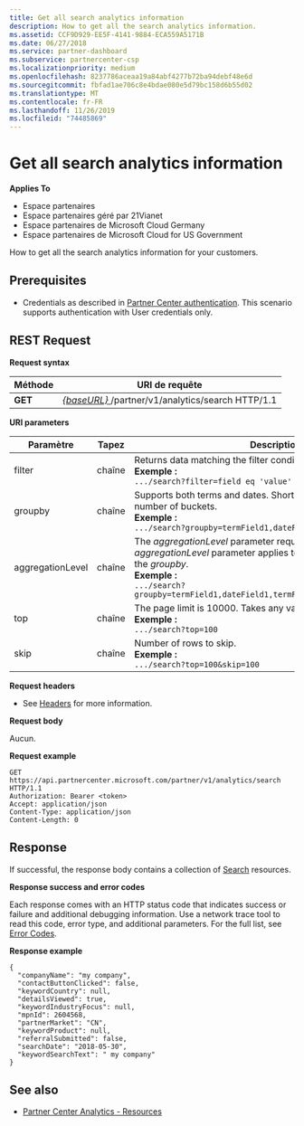 ```yaml
---
title: Get all search analytics information
description: How to get all the search analytics information.
ms.assetid: CCF9D929-EE5F-4141-9884-ECA559A5171B
ms.date: 06/27/2018
ms.service: partner-dashboard
ms.subservice: partnercenter-csp
ms.localizationpriority: medium
ms.openlocfilehash: 8237786aceaa19a84abf4277b72ba94debf48e6d
ms.sourcegitcommit: fbfad1ae706c8e4bdae080e5d79bc158d6b55d02
ms.translationtype: MT
ms.contentlocale: fr-FR
ms.lasthandoff: 11/26/2019
ms.locfileid: "74485869"
---
```

# <a name="get-all-search-analytics-information"></a>Get all search analytics information

**Applies To**

- Espace partenaires
- Espace partenaires géré par 21Vianet
- Espace partenaires de Microsoft Cloud Germany
- Espace partenaires de Microsoft Cloud for US Government


How to get all the search analytics information for your customers. 

## <a name="span-idprerequisitesspan-idprerequisitesspan-idprerequisitesprerequisites"></a><span id="Prerequisites"/><span id="prerequisites"/><span id="PREREQUISITES"/>Prerequisites


- Credentials as described in [Partner Center authentication](partner-center-authentication.md). This scenario supports authentication with User credentials only. 

## <a name="span-idrequestspan-idrequestspan-idrequestrest-request"></a><span id="Request"/><span id="request"/><span id="REQUEST"/>REST Request


**Request syntax**

| Méthode  | URI de requête |
|---------|-------------|
| **GET** | [ *\{baseURL\}* ](partner-center-rest-urls.md)/partner/v1/analytics/search HTTP/1.1 |

 

**URI parameters**


|    Paramètre     |  Tapez  |                                                                                                                   Description                                                                                                                    |
|------------------|--------|--------------------------------------------------------------------------------------------------------------------------------------------------------------------------------------------------------------------------------------------------|
|      filter      | chaîne |                                                                     Returns data matching the filter condition. </br> **Exemple :**</br> `.../search?filter=field eq 'value'`                                                                     |
|     groupby      | chaîne |                                         Supports both terms and dates. Short circuit logic to limit the number of buckets. </br> **Exemple :**</br> `.../search?groupby=termField1,dateField1,termField2`                                         |
| aggregationLevel | chaîne | The *aggregationLevel* parameter requires a *groupby*. The *aggregationLevel* parameter applies to all date fields present in the *groupby*. </br> **Exemple :**</br>  `.../search?groupby=termField1,dateField1,termField2&aggregationLevel=day` |
|       top        | chaîne |                                                                     The page limit is 10000. Takes any value less than 10000.  </br> **Exemple :**</br>  `.../search?top=100`                                                                     |
|       skip       | chaîne |                                                                                  Number of rows to skip. </br> **Exemple :**</br> `.../search?top=100&skip=100`                                                                                   |
  
**Request headers**

- See [Headers](headers.md) for more information.

**Request body**

Aucun.

**Request example**

```http
GET https://api.partnercenter.microsoft.com/partner/v1/analytics/search HTTP/1.1
Authorization: Bearer <token>
Accept: application/json
Content-Type: application/json
Content-Length: 0
```

## <a name="span-idresponsespan-idresponsespan-idresponseresponse"></a><span id="Response"/><span id="response"/><span id="RESPONSE"/>Response


If successful, the response body contains a collection of [Search](partner-center-analytics-resources.md#search_resource) resources.

**Response success and error codes**

Each response comes with an HTTP status code that indicates success or failure and additional debugging information. Use a network trace tool to read this code, error type, and additional parameters. For the full list, see [Error Codes](error-codes.md).

**Response example**

```http
{
  "companyName": "my company",
  "contactButtonClicked": false,
  "keywordCountry": null,
  "detailsViewed": true,
  "keywordIndustryFocus": null,
  "mpnId": 2604568,
  "partnerMarket": "CN",
  "keywordProduct": null,
  "referralSubmitted": false,
  "searchDate": "2018-05-30",
  "keywordSearchText": " my company"
}
```


## <a name="span-idsee_alsospan-idsee_alsospan-idsee_alsosee-also"></a><span id="See_Also"/><span id="see_also"/><span id="SEE_ALSO"/>See also
 - [Partner Center Analytics - Resources](partner-center-analytics-resources.md)
